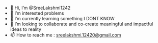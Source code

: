- 👋 Hi, I’m @SreeLakshmi1242
- 👀 I’m interested problems
- 🌱 I’m currently learning something I DONT KNOW
- 💞️ I’m looking to collaborate and co-create meaningful and impactful ideas to reality
- 📫 How to reach me : sreelakshmi.12420@gmail.com 

<!---
SreeLakshmi1242/SreeLakshmi1242 is a ✨ special ✨ repository because its `README.md` (this file) appears on your GitHub profile.
You can click the Preview link to take a look at your changes.
--->
